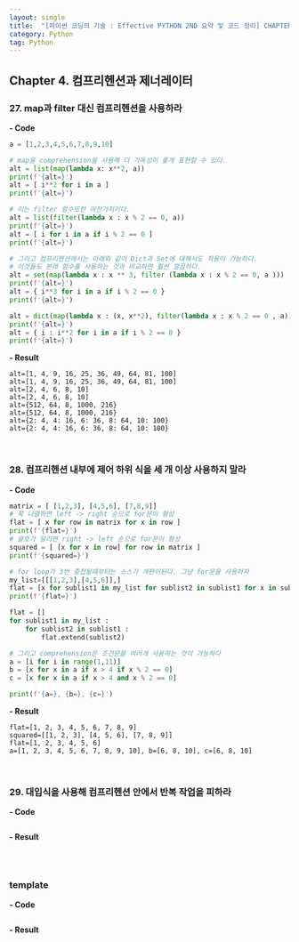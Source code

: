 ```yaml
---
layout: single
title:  "[파이썬 코딩의 기술 : Effective PYTHON 2ND 요약 및 코드 정리] CHAPTER 4. 컴프리헨션과 제너레이터"
category: Python
tag: Python
---
```


## Chapter 4. 컴프리헨션과 제너레이터 

### 27. map과 filter 대신 컴프리헨션을 사용하라

**- Code**
```python
a = [1,2,3,4,5,6,7,8,9,10]

# map을 comprehension을 사용해 더 가독성이 좋게 표현할 수 있다.
alt = list(map(lambda x: x**2, a))
print(f'{alt=}')
alt = [ i**2 for i in a ]
print(f'{alt=}')

# 이는 filter 함수또한 마찬가지이다.
alt = list(filter(lambda x : x % 2 == 0, a))
print(f'{alt=}')
alt = [ i for i in a if i % 2 == 0 ]
print(f'{alt=}')

# 그리고 컴프리헨션에서는 아래와 같이 Dict과 Set에 대해서도 적용이 가능하다.
# 이것들도 본래 함수를 사용하는 것과 비교하면 훨씬 깔끔하다.
alt = set(map(lambda x : x ** 3, filter (lambda x : x % 2 == 0, a )))
print(f'{alt=}')
alt = { i**3 for i in a if i % 2 == 0 }
print(f'{alt=}')

alt = dict(map(lambda x : (x, x**2), filter(lambda x : x % 2 == 0 , a)))
print(f'{alt=}')
alt = { i : i**2 for i in a if i % 2 == 0 }
print(f'{alt=}')
```

**- Result**
```text
alt=[1, 4, 9, 16, 25, 36, 49, 64, 81, 100]
alt=[1, 4, 9, 16, 25, 36, 49, 64, 81, 100]
alt=[2, 4, 6, 8, 10]
alt=[2, 4, 6, 8, 10]
alt={512, 64, 8, 1000, 216}
alt={512, 64, 8, 1000, 216}
alt={2: 4, 4: 16, 6: 36, 8: 64, 10: 100}
alt={2: 4, 4: 16, 6: 36, 8: 64, 10: 100}
```

<br>

### 28. 컴프리헨션 내부에 제어 하위 식을 세 개 이상 사용하지 말라

**- Code**
```python
matrix = [ [1,2,3], [4,5,6], [7,8,9]]
# 쭉 나열하면 left -> right 순으로 for문이 형성
flat = [ x for row in matrix for x in row ]
print(f'{flat=}')
# 괄호가 달리면 right -> left 순으로 for문이 형성
squared = [ [x for x in row] for row in matrix ]
print(f'{squared=}')

# for loop가 3번 중첩될때부터는 소스가 개판이된다. 그냥 for문을 사용하자
my_list=[[[1,2,3],[4,5,6]],]
flat = [x for sublist1 in my_list for sublist2 in sublist1 for x in sublist2 ]
print(f'{flat=}')

flat = []
for sublist1 in my_list :
    for sublist2 in sublist1 :
        flat.extend(sublist2)

# 그리고 comprehension은 조건문을 여러개 사용하는 것이 가능하다
a = [i for i in range(1,11)]
b = [x for x in a if x > 4 if x % 2 == 0]
c = [x for x in a if x > 4 and x % 2 == 0]

print(f'{a=}, {b=}, {c=}')
```

**- Result**
```text
flat=[1, 2, 3, 4, 5, 6, 7, 8, 9]
squared=[[1, 2, 3], [4, 5, 6], [7, 8, 9]]
flat=[1, 2, 3, 4, 5, 6]
a=[1, 2, 3, 4, 5, 6, 7, 8, 9, 10], b=[6, 8, 10], c=[6, 8, 10]
```

<br>


### 29. 대입식을 사용해 컴프리헨션 안에서 반복 작업을 피하라

**- Code**
```python

```

**- Result**
```text

```

<br>

### template

**- Code**
```python

```

**- Result**
```text

```

<br>
